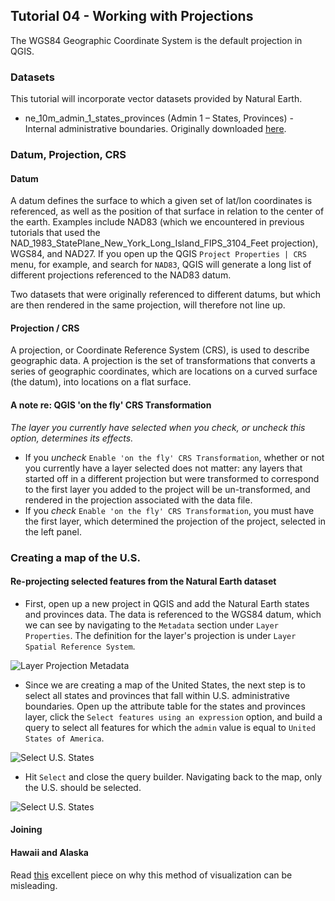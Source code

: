 ## Tutorial 04 - Working with Projections
The WGS84 Geographic Coordinate System is the default projection in QGIS. 

### Datasets
This tutorial will incorporate vector datasets provided by Natural Earth.
* ne_10m_admin_1_states_provinces (Admin 1 – States, Provinces) - Internal administrative boundaries. Originally downloaded [here](http://www.naturalearthdata.com/downloads/10m-cultural-vectors/10m-admin-0-countries/).

### Datum, Projection, CRS
#### Datum
A datum defines the surface to which a given set of lat/lon coordinates is referenced, as well as the position of that surface in relation to the center of the earth. Examples include NAD83 (which we encountered in previous tutorials that used the NAD_1983_StatePlane_New_York_Long_Island_FIPS_3104_Feet projection), WGS84, and NAD27. If you open up the QGIS `Project Properties | CRS` menu, for example, and search for `NAD83`, QGIS will generate a long list of different projections referenced to the NAD83 datum. 

Two datasets that were originally referenced to different datums, but which are then rendered in the same projection, will therefore not line up.
#### Projection / CRS
A projection, or Coordinate Reference System (CRS), is used to describe geographic data. A projection is the set of transformations that converts a series of geographic coordinates, which are locations on a curved surface (the datum), into locations on a flat surface.
#### A note re: QGIS 'on the fly' CRS Transformation
*_The layer you currently have selected when you check, or uncheck this option, determines its effects._*
* If you _uncheck_ `Enable 'on the fly' CRS Transformation`, whether or not you currently have a layer selected does not matter: any layers that started off in a different projection but were transformed to correspond to the first layer you added to the project will be un-transformed, and rendered in the projection associated with the data file.
* If you _check_ `Enable 'on the fly' CRS Transformation`, you must have the first layer, which determined the projection of the project, selected in the left panel.  

### Creating a map of the U.S.
#### Re-projecting selected features from the Natural Earth dataset
* First, open up a new project in QGIS and add the Natural Earth states and provinces data. The data is referenced to the WGS84 datum, which we can see by navigating to the `Metadata` section under `Layer Properties`. The definition for the layer's projection is under `Layer Spatial Reference System`.

![Layer Projection Metadata](https://github.com/juanfrans-courses/mapping_arch_hum/blob/master/Spring_2016/Tutorials/Images/04_Working_with_Projections/01_Layer_Projection_Metadata.png)

* Since we are creating a map of the United States, the next step is to select all states and provinces that fall within U.S. administrative boundaries. Open up the attribute table for the states and provinces layer, click the `Select features using an expression` option, and build a query to select all features for which the `admin` value is equal to `United States of America`.

![Select U.S. States](https://github.com/juanfrans-courses/mapping_arch_hum/blob/master/Spring_2016/Tutorials/Images/04_Working_with_Projections/02_Select_US.png)

* Hit `Select` and close the query builder. Navigating back to the map, only the U.S. should be selected.

![Select U.S. States](https://github.com/juanfrans-courses/mapping_arch_hum/blob/master/Spring_2016/Tutorials/Images/04_Working_with_Projections/03_Selected_US.png)

#### Joining
#### Hawaii and Alaska

Read [this](https://medium.com/@joshuatauberer/how-that-map-you-saw-on-538-under-represents-minorities-by-half-and-other-reasons-to-consider-a-4a98f89cbbb1#.ih16rv26m) excellent piece on why this method of visualization can be misleading.




